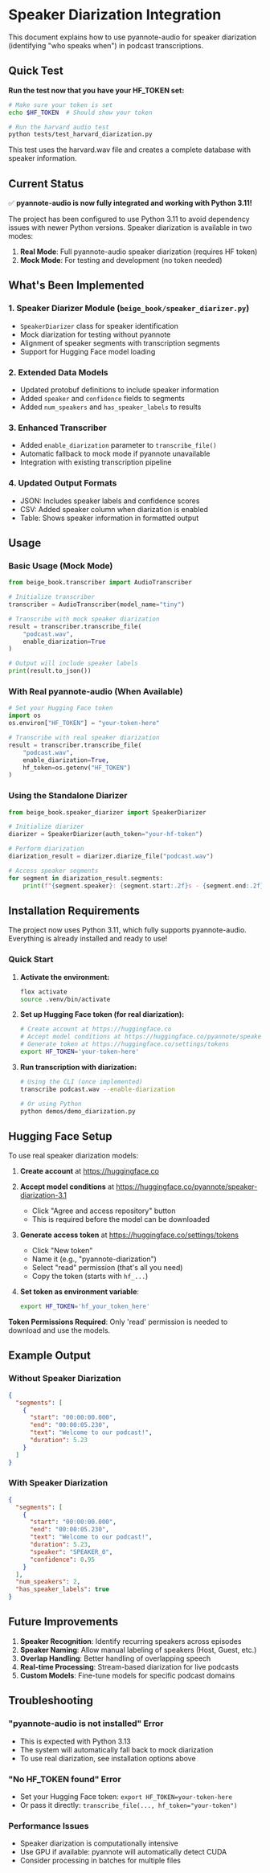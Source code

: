 # Speaker Diarization Integration

This document explains how to use pyannote-audio for speaker diarization (identifying "who speaks when") in podcast transcriptions.

## Quick Test

**Run the test now that you have your HF_TOKEN set:**

```bash
# Make sure your token is set
echo $HF_TOKEN  # Should show your token

# Run the harvard audio test
python tests/test_harvard_diarization.py
```

This test uses the harvard.wav file and creates a complete database with speaker information.

## Current Status

✅ **pyannote-audio is now fully integrated and working with Python 3.11!**

The project has been configured to use Python 3.11 to avoid dependency issues with newer Python versions. Speaker diarization is available in two modes:

1. **Real Mode**: Full pyannote-audio speaker diarization (requires HF token)
2. **Mock Mode**: For testing and development (no token needed)

## What's Been Implemented

### 1. Speaker Diarizer Module (`beige_book/speaker_diarizer.py`)
- `SpeakerDiarizer` class for speaker identification
- Mock diarization for testing without pyannote
- Alignment of speaker segments with transcription segments
- Support for Hugging Face model loading

### 2. Extended Data Models
- Updated protobuf definitions to include speaker information
- Added `speaker` and `confidence` fields to segments
- Added `num_speakers` and `has_speaker_labels` to results

### 3. Enhanced Transcriber
- Added `enable_diarization` parameter to `transcribe_file()`
- Automatic fallback to mock mode if pyannote unavailable
- Integration with existing transcription pipeline

### 4. Updated Output Formats
- JSON: Includes speaker labels and confidence scores
- CSV: Added speaker column when diarization is enabled
- Table: Shows speaker information in formatted output

## Usage

### Basic Usage (Mock Mode)

```python
from beige_book.transcriber import AudioTranscriber

# Initialize transcriber
transcriber = AudioTranscriber(model_name="tiny")

# Transcribe with mock speaker diarization
result = transcriber.transcribe_file(
    "podcast.wav",
    enable_diarization=True
)

# Output will include speaker labels
print(result.to_json())
```

### With Real pyannote-audio (When Available)

```python
# Set your Hugging Face token
import os
os.environ["HF_TOKEN"] = "your-token-here"

# Transcribe with real speaker diarization
result = transcriber.transcribe_file(
    "podcast.wav",
    enable_diarization=True,
    hf_token=os.getenv("HF_TOKEN")
)
```

### Using the Standalone Diarizer

```python
from beige_book.speaker_diarizer import SpeakerDiarizer

# Initialize diarizer
diarizer = SpeakerDiarizer(auth_token="your-hf-token")

# Perform diarization
diarization_result = diarizer.diarize_file("podcast.wav")

# Access speaker segments
for segment in diarization_result.segments:
    print(f"{segment.speaker}: {segment.start:.2f}s - {segment.end:.2f}s")
```

## Installation Requirements

The project now uses Python 3.11, which fully supports pyannote-audio. Everything is already installed and ready to use!

### Quick Start

1. **Activate the environment:**
   ```bash
   flox activate
   source .venv/bin/activate
   ```

2. **Set up Hugging Face token (for real diarization):**
   ```bash
   # Create account at https://huggingface.co
   # Accept model conditions at https://huggingface.co/pyannote/speaker-diarization-3.1
   # Generate token at https://huggingface.co/settings/tokens
   export HF_TOKEN='your-token-here'
   ```

3. **Run transcription with diarization:**
   ```bash
   # Using the CLI (once implemented)
   transcribe podcast.wav --enable-diarization
   
   # Or using Python
   python demos/demo_diarization.py
   ```

## Hugging Face Setup

To use real speaker diarization models:

1. **Create account** at https://huggingface.co

2. **Accept model conditions** at https://huggingface.co/pyannote/speaker-diarization-3.1
   - Click "Agree and access repository" button
   - This is required before the model can be downloaded

3. **Generate access token** at https://huggingface.co/settings/tokens
   - Click "New token"
   - Name it (e.g., "pyannote-diarization")
   - Select "read" permission (that's all you need)
   - Copy the token (starts with `hf_...`)

4. **Set token as environment variable**: 
   ```bash
   export HF_TOKEN='hf_your_token_here'
   ```

**Token Permissions Required**: Only 'read' permission is needed to download and use the models.

## Example Output

### Without Speaker Diarization
```json
{
  "segments": [
    {
      "start": "00:00:00.000",
      "end": "00:00:05.230",
      "text": "Welcome to our podcast!",
      "duration": 5.23
    }
  ]
}
```

### With Speaker Diarization
```json
{
  "segments": [
    {
      "start": "00:00:00.000",
      "end": "00:00:05.230",
      "text": "Welcome to our podcast!",
      "duration": 5.23,
      "speaker": "SPEAKER_0",
      "confidence": 0.95
    }
  ],
  "num_speakers": 2,
  "has_speaker_labels": true
}
```

## Future Improvements

1. **Speaker Recognition**: Identify recurring speakers across episodes
2. **Speaker Naming**: Allow manual labeling of speakers (Host, Guest, etc.)
3. **Overlap Handling**: Better handling of overlapping speech
4. **Real-time Processing**: Stream-based diarization for live podcasts
5. **Custom Models**: Fine-tune models for specific podcast domains

## Troubleshooting

### "pyannote-audio is not installed" Error
- This is expected with Python 3.13
- The system will automatically fall back to mock diarization
- To use real diarization, see installation options above

### "No HF_TOKEN found" Error
- Set your Hugging Face token: `export HF_TOKEN=your-token-here`
- Or pass it directly: `transcribe_file(..., hf_token="your-token")`

### Performance Issues
- Speaker diarization is computationally intensive
- Use GPU if available: pyannote will automatically detect CUDA
- Consider processing in batches for multiple files